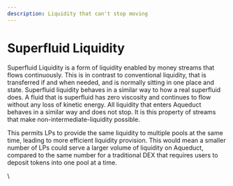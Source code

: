 ```yaml
---
description: Liquidity that can't stop moving
---
```


# Superfluid Liquidity

Superfluid Liquidity is a form of liquidity enabled by money streams that flows continuously. This is in contrast to conventional liquidity, that is transferred if and when needed, and is normally sitting in one place and state. Superfluid liquidity behaves in a similar way to how a real superfluid does. A fluid that is superfluid has zero viscosity and continues to flow without any loss of kinetic energy. All liquidity that enters Aqueduct behaves in a similar way and does not stop. It is this property of streams that make non-intermediate-liquidity possible.

This permits LPs to provide the same liquidity to multiple pools at the same time, leading to more efficient liquidity provision. This would mean a smaller number of LPs could serve a larger volume of liquidity on Aqueduct, compared to the same number for a traditional DEX that requires users to deposit tokens into one pool at a time.

\
